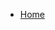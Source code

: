 <!-- docs/_sidebar.md -->
- [Home](/)
<!--- [Recettes](Recettes/)
- [Dev](Dev/)
- Sport
  - [CAP](Sport_CAP/)
  - [Nat](Sport_Nat/)
  - [Vélo](Sport_Velo/)
- [Glossaire](_glossary.md)-->